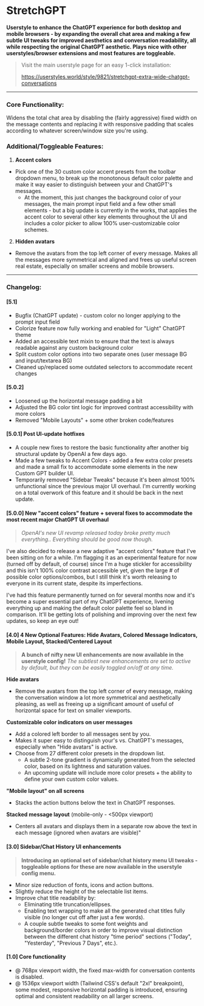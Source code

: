 # **StretchGPT**

**Userstyle to enhance the ChatGPT experience for both desktop and mobile browsers - by expanding the overall chat area and making a few subtle UI tweaks for improved aesthetics and conversation readability, all while respecting the original ChatGPT aesthetic. Plays nice with other userstyles/browser extensions and most features are toggleable.**

> Visit the main userstyle page for an easy 1-click installation:
>
> https://userstyles.world/style/9821/stretchgpt-extra-wide-chatgpt-conversations
---

### **Core Functionality:**

Widens the total chat area by disabling the (fairly aggressive) fixed width on the message contents and replacing it with responsive padding that scales according to whatever screen/window size you're using.

### **Additional/Toggleable Features:**
1. **Accent colors**
  - Pick one of the 30 custom color accent presets from the toolbar dropdown menu, to break up the monotonous default color palette and make it way easier to distinguish between your and ChatGPT's messages.
    - At the moment, this just changes the background color of your messages, the main prompt input field and a few other small elements - but a big update is currently in the works, that applies the accent color to several other key elements throughout the UI and includes a color picker to allow 100% user-customizable color schemes.
2. **Hidden avatars**
  - Remove the avatars from the top left corner of every message. Makes all the messages more symmetrical and aligned and frees up useful screen real estate, especially on smaller screens and mobile browsers.

---
### **Changelog:**

#### **[5.1]**
- Bugfix (ChatGPT update) - custom color no longer applying to the prompt input field
- Colorize feature now fully working and enabled for "Light" ChatGPT theme
- Added an accessible text mixin to ensure that the text is always readable against any custom background color
- Split custom color options into two separate ones (user message BG and input/textarea BG)
- Cleaned up/replaced some outdated selectors to accommodate recent changes

#### **[5.0.2]**
- Loosened up the horizontal message padding a bit
- Adjusted the BG color tint logic for improved contrast accessibility with more colors
- Removed "Mobile Layouts" + some other broken code/features

#### **[5.0.1] Post UI-update hotfixes**
- A couple new fixes to restore the basic functionality after another big structural update by OpenAI a few days ago.
- Made a few tweaks to Accent Colors - added a few extra color presets and made a small fix to accommodate some elements in the new Custom GPT builder UI.
- Temporarily removed "Sidebar Tweaks" because it's been almost 100% unfunctional since the previous major UI overhaul. I'm currently working on a total overwork of this feature and it should be back in the next update.

#### **[5.0.0] New "accent colors" feature + several fixes to accommodate the most recent major ChatGPT UI overhaul**
> *OpenAI's new UI revamp released today broke pretty much everything.. Everything should be good now though.*

I've also decided to release a new adaptive "accent colors" feature that I've been sitting on for a while. I'm flagging it as an experimental feature for now (turned off by default, of course) since I'm a huge stickler for accessibility and this isn't 100% color contrast accessible yet, given the large # of possible color options/combos, but I still think it's worth releasing to everyone in its current state, despite its imperfections.

I've had this feature permanently turned on for several months now and it's become a super essential part of my ChatGPT experience, livening everything up and making the default color palette feel so bland in comparison. It'll be getting lots of polishing and improving over the next few updates, so keep an eye out!

#### **[4.0] 4 New Optional Features: Hide Avatars, Colored Message Indicators, Mobile Layout, Stacked/Centered Layout**
> **A bunch of nifty new UI enhancements are now available in the userstyle config!**
> *The subtlest new enhancements are set to active by default, but they can be easily toggled on/off at any time.*

  **Hide avatars**
- Remove the avatars from the top left corner of every message, making the conversation window a lot more symmetrical and aesthetically pleasing, as well as freeing up a significant amount of useful of horizontal space for text on smaller viewports.

**Customizable color indicators on user messages**
- Add a colored left border to all messages sent by you.
- Makes it super easy to distinguish your's vs. ChatGPT's messages, especially when "Hide avatars" is active.
- Choose from 27 different color presets in the dropdown list.
  - A subtle 2-tone gradient is dynamically generated from the selected color, based on its lightness and saturation values.
  - An upcoming update will include more color presets + the ability to define your own custom color values.

**"Mobile layout" on all screens**
 - Stacks the action buttons below the text in ChatGPT responses.

**Stacked message layout** (mobile-only - <500px viewport)
 - Centers all avatars and displays them in a separate row above the text in each message (ignored when avatars are visible)"

#### **[3.0] Sidebar/Chat History UI enhancements**
> **Introducing an optional set of sidebar/chat history menu UI tweaks - toggleable options for these are now available in the userstyle config menu.**

- Minor size reduction of fonts, icons and action buttons.
- Slightly reduce the height of the selectable list items.
- Improve chat title readability by:
  - Eliminating title truncation/ellipses.
  - Enabling text wrapping to make all the generated chat titles fully visible (no longer cut off after just a few words).
  - A couple subtle tweaks to some font weights and background/border colors in order to improve visual distinction between the different chat history "time period" sections ("Today", "Yesterday", "Previous 7 Days", etc.).

#### **[1.0] Core functionality**
- @ 768px viewport width, the fixed max-width for conversation contents is disabled.
- @ 1536px viewport width (Tailwind CSS's default "2xl" breakpoint), some modest, responsive horizontal padding is introduced, ensuring optimal and consistent readability on all larger screens.
